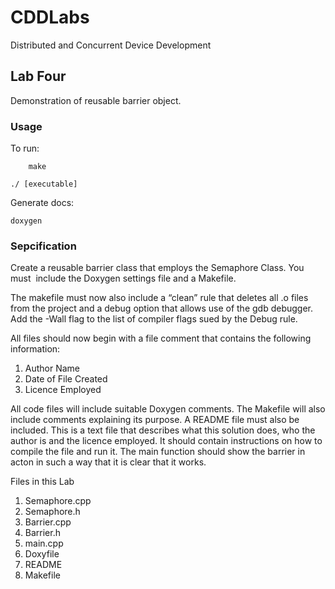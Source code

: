 # CDDLabs
Distributed and Concurrent Device Development

## Lab Four
Demonstration of reusable barrier object.

### Usage
To run:
        
        make
        
	./ [executable]
	
Generate docs: 
        
	doxygen


### Sepcification
Create a reusable barrier class that employs the Semaphore Class. You must  include the Doxygen settings file and a Makefile.


The makefile must now also include a “clean” rule that deletes all .o files from the project and a debug option that allows use of the gdb debugger. Add the -Wall flag to the list of compiler flags sued by the Debug rule.


All files should now begin with a file comment that contains the following information:
1.	Author Name
2.	Date of File Created
3.	Licence Employed


All code files will include suitable Doxygen comments.  The Makefile will also include comments explaining its purpose. A README file must also be included.  This is a text file that describes what this solution does, who the author is and the licence employed.  It should contain instructions on how to compile the file and run it. The main function should show the barrier in acton in such a way that it is clear that it works.


Files in this Lab
1.	Semaphore.cpp
2.	Semaphore.h
3.	Barrier.cpp
4.	Barrier.h
5.	main.cpp
6.	Doxyfile
7.	README
8.	Makefile
